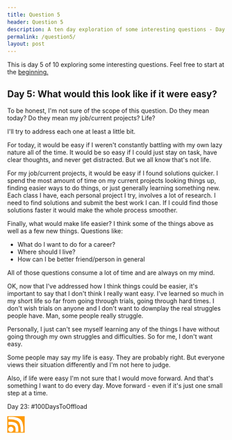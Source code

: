 ```yaml
---
title: Question 5
header: Question 5
description: A ten day exploration of some interesting questions - Day 5
permalink: /question5/
layout: post
---
```


This is day 5 of 10 exploring some interesting questions. Feel free to start at the <a href="https://rmooreblog.netlify.app/question1/">beginning.</a>

<h2> Day 5: What would this look like if it were easy?</h2>

To be honest, I'm not sure of the scope of this question. Do they mean today? Do they mean my job/current projects? Life?

I'll try to address each one at least a little bit.

For today, it would be easy if I weren't constantly battling with my own lazy nature all of the time. It would be so easy if I could just stay on task, have clear thoughts, and never get distracted. But we all know that's not life.

For my job/current projects, it would be easy if I found solutions quicker. I spend the most amount of time on my current projects looking things up, finding easier ways to do things, or just generally learning something new. Each class I have, each personal project I try, involves a lot of research. I need to find solutions and submit the best work I can. If I could find those solutions faster it would make the whole process smoother.

Finally, what would make life easier? I think some of the things above as well as a few new things. Questions like:

<ul>
  <li>What do I want to do for a career?</li>
  <li>Where should I live?</li>
  <li>How can I be better friend/person in general</li>
</ul>

All of those questions consume a lot of time and are always on my mind.

OK, now that I've addressed how I think things could be easier, it's important to say that I don't think I really want easy. I've learned so much in my short life so far from going through trials, going through hard times. I don't wish trials on anyone and I don't want to downplay the real struggles people have. Man, some people really struggle.

Personally, I just can't see myself learning any of the things I have without going through my own struggles and difficulties. So for me, I don't want easy.

Some people may say my life is easy. They are probably right. But everyone views their situation differently and I'm not here to judge.

Also, if life were easy I'm not sure that I would move forward. And that's something I want to do every day. Move forward - even if it's just one small step at a time.

Day 23: #100DaysToOffload

<a href="https://rmooreblog.netlify.app/feed.xml"><img src="/assets/images/rss_feed.jpg" style="opacity:1;" width="40"/></a>
